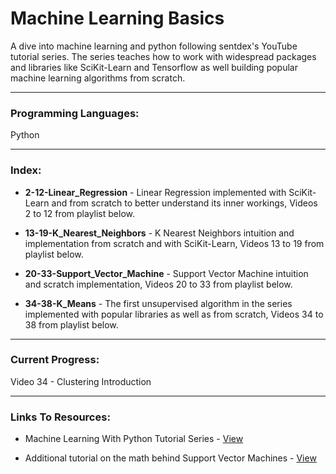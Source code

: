 # Machine Learning Basics

A dive into machine learning and python following sentdex's YouTube tutorial series.
The series teaches how to work with widespread packages and libraries like SciKit-Learn and Tensorflow as well building popular machine learning algorithms from scratch.

- - - -

### Programming Languages: ###
Python

- - - -

### Index: ###
* **2-12-Linear_Regression** - Linear Regression implemented with SciKit-Learn and from scratch to better understand its inner
                        workings, Videos 2 to 12 from playlist below.

* **13-19-K_Nearest_Neighbors** - K Nearest Neighbors intuition and implementation from scratch and with SciKit-Learn, Videos 13 to 19 from playlist below.

* **20-33-Support_Vector_Machine** - Support Vector Machine intuition and scratch implementation, Videos 20 to 33 from playlist below.

* **34-38-K_Means** - The first unsupervised algorithm in the series implemented with popular libraries as well as from scratch, Videos 34 to 38 from playlist below.

- - - -

### Current Progress: ###
Video 34 - Clustering Introduction

- - - -

### Links To Resources: ###

* Machine Learning With Python Tutorial Series - [View](https://www.youtube.com/playlist?list=PLQVvvaa0QuDfKTOs3Keq_kaG2P55YRn5v)

* Additional tutorial on the math behind Support Vector Machines - [View](https://www.youtube.com/watch?v=_PwhiWxHK8o)